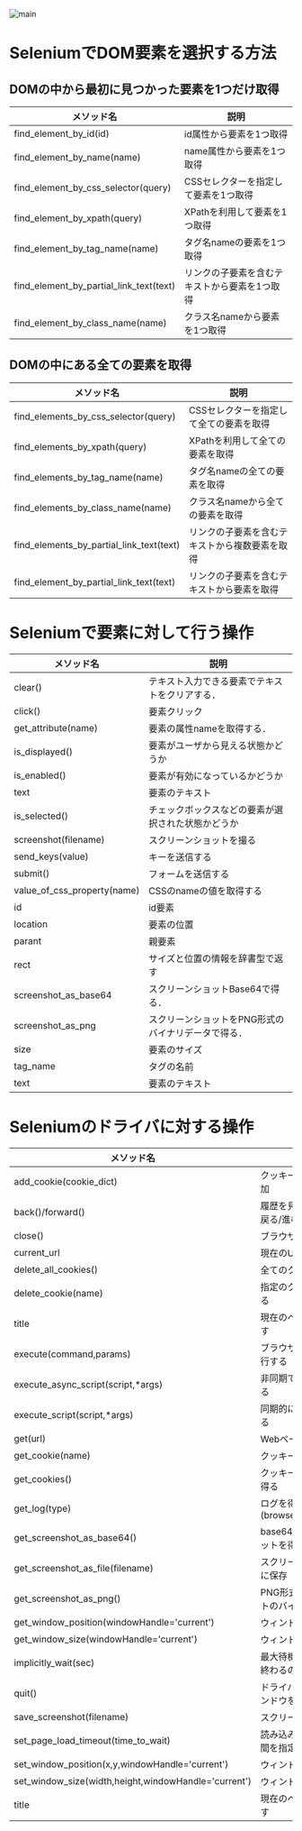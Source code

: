 ![main](https://user-images.githubusercontent.com/18473861/108994491-34c45a00-76df-11eb-80c1-6f023dac08d6.png)
# SeleniumでDOM要素を選択する方法
## DOMの中から最初に見つかった要素を1つだけ取得

|メソッド名|説明|
|---|---|
|find_element_by_id(id)|id属性から要素を1つ取得|
|find_element_by_name(name)|name属性から要素を1つ取得|
|find_element_by_css_selector(query)|CSSセレクターを指定して要素を1つ取得|
|find_element_by_xpath(query)|XPathを利用して要素を1つ取得|
|find_element_by_tag_name(name)|タグ名nameの要素を1つ取得|
|find_element_by_partial_link_text(text)|リンクの子要素を含むテキストから要素を1つ取得|
|find_element_by_class_name(name)|クラス名nameから要素を1つ取得|

## DOMの中にある全ての要素を取得

|メソッド名|説明|
|---|---|
|find_elements_by_css_selector(query)|CSSセレクターを指定して全ての要素を取得|
|find_elements_by_xpath(query)|XPathを利用して全ての要素を取得|
|find_elements_by_tag_name(name)|タグ名nameの全ての要素を取得|
|find_elements_by_class_name(name)|クラス名nameから全ての要素を取得|
|find_elements_by_partial_link_text(text)|リンクの子要素を含むテキストから複数要素を取得|
|find_element_by_partial_link_text(text)|リンクの子要素を含むテキストから要素を取得|

# Seleniumで要素に対して行う操作

|メソッド名|説明|
|---|---|
|clear()|テキスト入力できる要素でテキストをクリアする．|
|click()|要素クリック|
|get_attribute(name)|要素の属性nameを取得する．|
|is_displayed()|要素がユーザから見える状態かどうか|
|is_enabled()|要素が有効になっているかどうか|
|text|要素のテキスト|
|is_selected()|チェックボックスなどの要素が選択された状態かどうか|
|screenshot(filename)|スクリーンショットを撮る|
|send_keys(value)|キーを送信する|
|submit()|フォームを送信する|
|value_of_css_property(name)|CSSのnameの値を取得する|
|id|id要素|
|location|要素の位置|
|parant|親要素|
|rect|サイズと位置の情報を辞書型で返す|
|screenshot_as_base64|スクリーンショットBase64で得る．|
|screenshot_as_png|スクリーンショットをPNG形式のバイナリデータで得る．|
|size|要素のサイズ|
|tag_name|タグの名前|
|text|要素のテキスト|

# Seleniumのドライバに対する操作

|メソッド名|説明|
|---|---|
|add_cookie(cookie_dict)|クッキーに値を辞書形式で追加|
|back()/forward()|履歴を見て１つ前のページに戻る/進む|
|close()|ブラウザを閉じる|
|current_url|現在のURL|
|delete_all_cookies()|全てのクッキーを削除する|
|delete_cookie(name)|指定のクッキー変数を削除する|
|title|現在のページのタイトルを返す|
|execute(command,params)|ブラウザ固有のコマンドを実行する|
|execute_async_script(script,*args)|非同期でJavaScriptを実行する|
|execute_script(script,*args)|同期的にJavaScriptを実行する|
|get(url)|Webページを読み込む|
|get_cookie(name)|クッキーの値を得る|
|get_cookies()|クッキーの値を全て辞書型で得る|
|get_log(type)|ログを得る(browser/driver/client/server)|
|get_screenshot_as_base64()|base64形式でスクリーンショットを得る|
|get_screenshot_as_file(filename)|スクリーンショットをファイルに保存|
|get_screenshot_as_png()|PNG形式でスクリーンショットのバイナリを得る|
|get_window_position(windowHandle='current')|ウィンドウの位置を得る|
|get_window_size(windowHandle='current')|ウィンドウのサイズを得る|
|implicitly_wait(sec)|最大待機秒を指定して処理が終わるのを待つ|
|quit()|ドライバを終了させ，各ウィンドウを閉じる|
|save_screenshot(filename)|スクリーンショットを保存する|
|set_page_load_timeout(time_to_wait)|読み込みタイムアウトする時間を指定|
|set_window_position(x,y,windowHandle='current')|ウィンドウの位置を指定|
|set_window_size(width,height,windowHandle='current')|ウィンドウのサイズを指定|
|title|現在のページのタイトルを返す|
